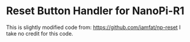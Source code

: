 # Reset Button Handler for NanoPi-R1
This is slightly modified code from: https://github.com/iamfat/np-reset
I take no credit for this code.
